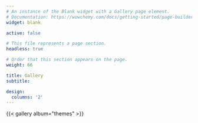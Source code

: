 ```yaml
---
# An instance of the Blank widget with a Gallery page element.
# Documentation: https://wowchemy.com/docs/getting-started/page-builder/
widget: blank

active: false 

# This file represents a page section.
headless: true

# Order that this section appears on the page.
weight: 66

title: Gallery
subtitle:

design:
  columns: '2'
---
```


{{< gallery album="themes" >}}
